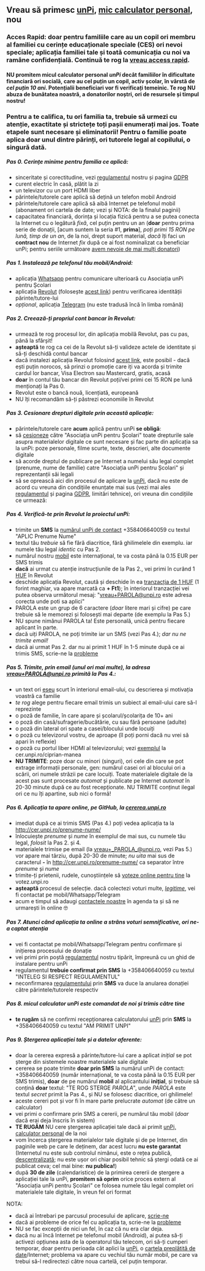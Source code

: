 ## Vreau să primesc [unPi](https://www.unpi.ro/), [mic calculator personal](http://pc.unpi.ro/), nou

### Acces Rapid: **doar** pentru familiile care au un copil ori membru al familiei cu cerințe educaționale speciale (CES) ori nevoi speciale; aplicația familiei tale și toată comunicația cu noi va ramâne confidențială. Continuă te rog la [vreau access rapid](https://start.unpi.ro/vreau/rapid/).

#### NU **promitem** micul calculator personal _unPi_ decât familiilor în dificultate financiară ori socială, care au cel puțin un copil, **activ școlar**, în vârstă de _cel puțin 10 ani_. Potențialii beneficiari vor fi verificați temeinic. Te rog NU abuza de bunătatea noastră, a donatorilor noștri, ori de resursele și timpul nostru!

### Pentru a te califica, tu ori familia ta, trebuie să urmezi cu atenție, exactitate și strictețe **toți** pașii enumerați mai jos. **Toate** etapele sunt necesare și eliminatorii! Pentru o familie poate aplica doar unul dintre părinți, ori tutorele legal al copilului, o singură dată.

##### Pas 0. Cerințe minime pentru familia ce aplică:
- sinceritate și corectitudine, vezi [regulamentul](http://regulament.unpi.ro) nostru și pagina [GDPR](http://gdpr.unpi.ro/)
- curent electric în casă, plătit la zi
- un televizor cu un port HDMI liber
- părintele/tutorele care aplică să dețină un telefon mobil Android
- părintele/tutorele care aplică să aibă Internet pe telefonul mobil (abonament ori cartela de date; vezi și NOTA: de la finalul paginii)
- capacitatea financiară, dorința și locația fizică pentru a se putea conecta la Internet cu o legătură _fixă_, cel puțin pentru un an (**doar** pentru prima serie de donații, [acum suntem la seria #1, **prima**], _poți primi 15 RON pe lună, timp de un an_, de la noi, drept suport material, _dacă_ îți faci un **contract nou** de Internet _fix_ după ce ai fost nominalizat ca beneficiar unPi; pentru seriile următoare [avem nevoie de mai mulți donatori](http://donez.unpi.ro/))

##### Pas 1. Instalează pe telefonul tău mobil/Android:
- aplicația [Whatsapp](https://whatsapp.com/dl) pentru comunicare ulterioară cu Asociația unPi pentru Școlari
- aplicația [Revolut](https://revolut.com/referral/cipria2dd) (folosește [acest link](https://revolut.com/referral/cipria2dd)) pentru verificarea identității părinte/tutore-lui
- _opțional_, aplicația [Telegram](https://play.google.com/store/apps/details?id=org.telegram.messenger) (nu este tradusă încă în limba română)

##### Pas 2. Creează-ți propriul cont bancar în Revolut:
- urmează te rog procesul lor, din aplicația mobilă Revolut, pas cu pas, până la sfârșit!
- **așteaptă** te rog ca cei de la Revolut să-ți valideze actele de identitate și să-ți deschidă contul bancar
- dacă instalezi aplicația Revolut folosind [acest link](https://revolut.com/referral/cipria2dd), este posibil - dacă ești puțin norocos, să prinzi o promoție care iți va acorda și trimite cardul lor bancar, Visa Electron sau Mastercard, gratis, acasă
- **doar** în contul tău bancar din Revolut poți/vei primi cei 15 RON pe lună menționați la Pas 0.
- Revolut este o bancă nouă, licențiată, europeană
- NU îți recomandăm să-ți păstrezi economiile în Revolut

##### Pas 3. Cesionare drepturi digitale prin această aplicație:
- părintele/tutorele care **acum** aplică pentru unPi **se obligă**:
- să [cesioneze](https://dexonline.ro/definitie/cesiona) către "Asociația unPi pentru Școlari" toate drepturile sale asupra materialelor digitale ce sunt necesare și fac parte din aplicația sa la unPi: poze personale, filme scurte, texte, descrieri, alte documente digitale
- să acorde dreptul de publicare pe Internet a numelui său legal complet (prenume, nume de familie) catre "Asociația unPi pentru Școlari" și reprezentanții săi legali
- să se oprească aici din procesul de aplicare la [unPi](https://www.unpi.ro/), dacă nu este de acord cu vreuna din condițiile enunțate mai sus (vezi mai ales [regulamentul](http://regulament.unpi.ro/) și pagina [GDPR](http://gdpr.unpi.ro/), limitări tehnice), ori vreuna din condițiile ce urmează:

##### Pas 4. Verifică-te prin Revolut la proiectul unPi:
- trimite un **SMS** la [numărul unPi de contact](tel:+358406640059) +358406640059 cu textul "APLIC Prenume Nume"
- textul tău _trebuie_ să fie fără diacritice, fără ghilimelele din exemplu. iar numele tău legal _identic_ cu Pas 2.
- numărul nostru [mobil](tel:+358406640059) este internațional, te va costa până la 0.15 EUR per SMS trimis
- **dacă** ai urmat cu atenție instrucțiunile de la Pas 2., vei primi în curând 1 [HUF](https://ro.wikipedia.org/wiki/Forint) în Revolut
- deschide aplicația Revolut, caută și deschide în ea [tranzacția de 1 HUF](huf.jpg) (1 forint maghiar, va apare marcată ca **+ Ft1**); în interiorul tranzacției vei putea observa următorul mesaj: "vreau+PAROLA@unpi.ro este adresa corecta unde poti sa aplici"
- PAROLA este un grup de 6 caractere (_doar_ litere mari și cifre) pe care trebuie să le memorezi și folosești mai departe (de exemplu la Pas 5.)
- NU spune nimănui PAROLA ta! Este personală, unică pentru fiecare aplicant în parte.
- dacă uiți PAROLA, ne poți trimite iar un SMS (vezi Pas 4.); _dar nu ne trimite email!_
- dacă ai urmat Pas 2. dar nu ai primit 1 HUF în 1-5 minute după ce ai trimis SMS, scrie-ne la [probleme](mailto:probleme@unpi.ro)

##### Pas 5. Trimite, prin **email** (unul ori mai multe), la adresa vreau+PAROLA@unpi.ro primită la Pas 4.:
- un text ori [eseu](https://dexonline.ro/definitie/eseu) scurt în interiorul email-ului, cu descrierea și motivația voastră ca familie
- _te rog_ alege pentru fiecare email trimis un subiect al email-ului care să-l reprezinte
- o poză de familie, în care apare și școlarul/școlarița de 10+ ani
- o poză din casă/sufragerie/bucătărie, cu sau fără persoane (adulte)
- o poză din lateral ori spate a casei/blocului unde locuiți
- o poză cu televizorul vostru, de aproape (îl poți porni dacă nu vrei să apari în reflexie)
- o poză cu portul liber HDMI al televizorului; vezi [exemplul](http://cer.unpi.ro/ciprian-manea) la cer.unpi.ro/ciprian-manea
- **NU TRIMITE**: poze doar cu minori (singuri), ori cele din care se pot extrage informații personale, gen: numărul casei ori al blocului ori a scării, ori numele străzii pe care locuiți. Toate materialele digitale de la acest pas sunt procesate _automat_ și publicate pe Internet _automat_ în 20-30 minute după ce au fost recepționate. NU TRIMITE conținut ilegal ori ce nu îți apartine, sub nici o formă!

##### Pas 6. Aplicația ta apare online, pe GitHub, la [cererea.unpi.ro](https://cererea.unpi.ro/)
- imediat după ce ai trimis SMS (Pas 4.) poți vedea aplicația ta la http://cer.unpi.ro/prenume-nume/
- înlocuiește _prenume_ și _nume_ în exemplul de mai sus, cu numele tău legal, _folosit_ la Pas 2. și 4.
- materialele trimise pe email (la vreau+_PAROLA_@unpi.ro, vezi Pas 5.) vor apare mai târziu, după 20-30 de minute; _nu uita_ mai sus de caracterul **-** în http://cer.unpi.ro/prenume-nume/ ca separator între _prenume_ și _nume_
- trimite-ți prietenii, rudele, cunoștiințele să [voteze online pentru tine](http://votez.unpi.ro) la votez.unpi.ro
- **așteaptă** procesul de selecție. dacă colectezi voturi multe, _[legitime](https://dexonline.ro/definitie/legitim)_, vei fi contactat pe mobil/Whatsapp/Telegram
- acum e timpul să adaugi [contactele noastre](http://ong.unpi.ro/) în agenda ta și să ne urmarești în online 🤓

##### Pas 7. Atunci când aplicația ta online a strâns voturi semnificative, ori ne-a captat atenția
- vei fi contactat pe mobil/Whatsapp/Telegram pentru confirmare și inițierea procesului de donație
- vei primi prin poștă [regulamentul](http://regulament.unpi.ro) nostru tipărit, împreună cu un ghid de instalare pentru unPi
- regulamentul **trebuie confirmat prin SMS** la +358406640059 cu textul "INTELEG SI RESPECT REGULAMENTUL"
- neconfirmarea [regulamentului](http://regulament.unpi.ro) prin **SMS** va duce la anularea donației către părintele/tutorele respectiv

##### Pas 8. micul calculator unPi este comandat de noi și trimis către tine
- **te rugăm** să ne confirmi recepționarea calculatorului [unPi](http://pc.unpi.ro/) prin **SMS** la +358406640059 cu textul "AM PRIMIT UNPI"

##### Pas 9. Ștergerea aplicației tale și a datelor aferente:
- doar la cererea expresă a părinte/tutore-lui care a aplicat _inițial_ se pot șterge din sistemele noastre materialele sale digitale
- cererea se poate trimite **doar prin SMS** la numărul unPi de contact: +358406640059 (număr internațional, te va costa până la 0.15 EUR per SMS trimis), **doar** de pe numărul **mobil** al aplicantului **inițial**, și trebuie să conțină **doar** textul: "TE ROG STERGE _PAROLA_", unde _PAROLA_ este textul _secret_ primit la Pas 4., și NU se folosesc diacritice, ori ghilimele!
- aceste cereri pot și vor fi în mare parte prelucrate _automat_ (de către un calculator)
- vei primi o confirmare prin SMS a cererii, pe numărul tău mobil (_doar_ dacă erai deja înscris în sistem)
- **TE RUGĂM** NU cere ștergerea aplicației tale dacă ai primit [unPi, calculator personal](http://pc.unpi.ro/) de la noi
- vom încerca ștergerea materialelor tale digitale și de pe Internet, din paginile web pe care le deținem, dar acest lucru **nu este garantat** (Internetul nu este sub controlul nimănui, este o rețea publică, [descentralizată](https://dexonline.ro/definitie/descentralizat); nu este ușor ori chiar posibil tehnic să ștergi odată ce ai publicat ceva; cel mai bine: **nu publica!**)
- după **30 de zile** (calendaristice) de la primirea cererii de ștergere a aplicației tale la unPi, **promitem să oprim** orice proces extern al "Asociația unPi pentru Școlari" ce folosea numele tău legal complet ori materialele tale digitale, în vreun fel ori format

NOTA:
- dacă ai întrebari pe parcusul procesului de aplicare, [scrie-ne](mailto:intrebari@unpi.ro)
- dacă ai probleme de orice fel cu aplicația ta, scrie-ne la [probleme](mailto:probleme@unpi.ro)
- NU se fac excepții de nici un fel, în caz că nu era clar deja.
- dacă nu ai încă Internet pe telefonul mobil (Android), ai putea să-ți activezi opțiunea asta de la operatorul tău telecom, ori să-ți cumperi temporar, doar pentru perioada cât aplici la [unPi](https://www.unpi.ro/), o [cartela preplătită de date](https://www.digiromania.ro/servicii/telefonie-mobila/cartela-digi)/Internet; problema va apare cu vechiul tău număr mobil, pe care va trebui să-l redirectezi către noua cartelă, cel puțin temporar.

<script src="https://cmp.osano.com/AzZcjgRoabf8stpc/0887f8c8-9c17-46e6-9dec-b215fb775c2b/osano.js"></script>

<script src="https://wchat.freshchat.com/js/widget.js"></script>
<script>
  window.fcWidget.init({
    token: "1dbeef16-76f2-47bc-bc8a-f848842e00d7",
    host: "https://wchat.freshchat.com"
  });
</script>

